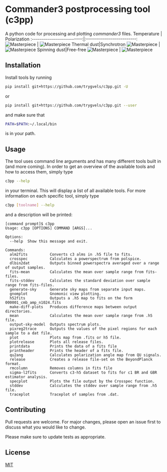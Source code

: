 # Commander3 postprocessing tool (c3pp)

A python code for processing and plotting _commander3_ files.
Temperature             |  Polarization
:-------------------------:|:-------------------------:
![Masterpiece](https://github.com/trygvels/c3pp/blob/master/imgs/spectrum.png) |  ![Masterpiece](https://github.com/trygvels/c3pp/blob/master/imgs/spectrum_pol.png)
Thermal dust|Synchrotron
![Masterpiece](https://github.com/trygvels/c3pp/blob/master/imgs/BP_dust_full_BP7_I_MEAN_w12_n1024_c-sunburst.png) |  ![Masterpiece](https://github.com/trygvels/c3pp/blob/master/imgs/BP_synch_full_BP7_I_MEAN_w12_n1024_c-swamp.png)
Spinning dust|Free-free
![Masterpiece](https://github.com/trygvels/c3pp/blob/master/imgs/BP_ame_full_BP7_I_MEAN_w12_n1024_c-amber.png) |  ![Masterpiece](https://github.com/trygvels/c3pp/blob/master/imgs/BP_freefree_full_BP7_I_MEAN_w12_n1024_c-freeze.png)

## Installation

Install tools by running 

```bash
pip install git+https://github.com/trygvels/c3pp.git -U
```

or 


```bash
pip install git+https://github.com/trygvels/c3pp.git --user
```

and make sure that
```bash
PATH=$PATH:~/.local/bin
````
is in your path.


## Usage
The tool uses command line arguments and has many different tools built in (and more coming).
In order to get an overview of the available tools and how to access them, simply type
```bash
c3pp --help
````
in your terminal. This will display a list of all available tools.
For more information on each specific tool, simply type
```bash
c3pp [toolname] --help
````
and a description will be printed:
```
[command prompt]$ c3pp
Usage: c3pp [OPTIONS] COMMAND [ARGS]...

Options:
  --help  Show this message and exit.

Commands:
  alm2fits          Converts c3 alms in .h5 file to fits.
  crosspec          Calculates a powerspectrum from polspice.
  dlbin2dat         Outputs binned powerspectra averaged over a range of output samples.
  fits-mean         Calculates the mean over sample range from fits-files.
  fits-stddev       Calculates the standard deviation over sample range from fits-files.
  generate-sky      Generate sky maps from separate input maps.
  gnomplot          Gnomonic view plotting.
  h52fits           Outputs a .h5 map to fits on the form 000001_cmb_amp_n1024.fits
  make-diff-plots   Produces difference maps between output directories.
  mean              Calculates the mean over sample range from .h5 file.
  output-sky-model  Outputs spectrum plots.
  pixreg2trace      Outputs the values of the pixel regions for each sample to a dat file.
  plot              Plots map from .fits or h5 file.
  plotrelease       Plots all release files.
  printdata         Prints the data of a fits file
  printheader       Prints the header of a fits file.
  qu2ang            Calculates polarization angle map from QU signals.
  release           Creates a release file-set on the BeyondPlanck format.
  rmcolumn          Removes columns in fits file
  sigma-l2fits      Converts c3-h5 dataset to fits for c1 BR and GBR estimator analysis.
  specplot          Plots the file output by the Crosspec function.
  stddev            Calculates the stddev over sample range from .h5 file.
  traceplot         Traceplot of samples from .dat.
```

## Contributing
Pull requests are welcome. For major changes, please open an issue first to discuss what you would like to change.

Please make sure to update tests as appropriate.

## License
[MIT](https://choosealicense.com/licenses/mit/)